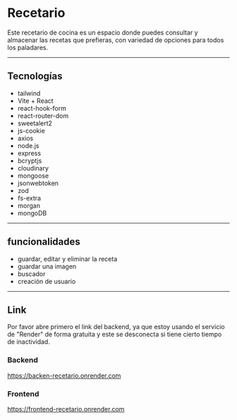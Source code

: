 # Recetario 

Este recetario de cocina es un espacio donde puedes consultar y almacenar las recetas que prefieras, con variedad de opciones para todos los paladares.

----

## Tecnologías

- tailwind
- Vite + React
- react-hook-form
- react-router-dom
- sweetalert2
- js-cookie
- axios
- node.js
- express
- bcryptjs
- cloudinary
- mongoose
- jsonwebtoken
- zod
- fs-extra
- morgan
- mongoDB

----

## funcionalidades

- guardar, editar y eliminar la receta
- guardar una imagen 
- buscador
- creación de usuario

----

## Link

Por favor abre primero el link del backend, ya que estoy usando el servicio de "Render" de forma gratuita y este se desconecta si tiene cierto tiempo de inactividad.

### Backend
https://backen-recetario.onrender.com

### Frontend
https://frontend-recetario.onrender.com
